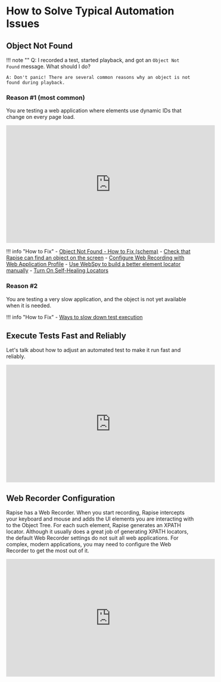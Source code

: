 # How to Solve Typical Automation Issues

## Object Not Found

!!! note ""
    Q: I recorded a test, started playback, and got an `Object Not Found` message. What should I do?
    
    A: Don't panic! There are several common reasons why an object is not found during playback.

### Reason #1 (most common)

You are testing a web application where elements use dynamic IDs that change on every page load.

<iframe width="560" height="315" src="https://www.youtube.com/embed/1QBA7TunnOY" frameborder="0" allow="accelerometer; autoplay; encrypted-media; gyroscope; picture-in-picture" allowfullscreen></iframe>

!!! info "How to Fix"
    - [Object Not Found - How to Fix (schema)](../Guide/object_not_found.md)
    - [Check that Rapise can find an object on the screen](https://www.inflectra.com/Support/KnowledgeBase/KB375.aspx)
    - [Configure Web Recording with Web Application Profile](../Guide/web_app_profile.md)
    - [Use WebSpy to build a better element locator manually](../Guide/web_spy.md)
    - [Turn On Self-Healing Locators](../Guide/web_self_healing.md)

### Reason #2

You are testing a very slow application, and the object is not yet available when it is needed.

!!! info "How to Fix"
    - [Ways to slow down test execution](https://www.inflectra.com/Support/KnowledgeBase/KB301.aspx)
    
## Execute Tests Fast and Reliably

Let's talk about how to adjust an automated test to make it run fast and reliably.

<iframe width="560" height="315" src="https://www.youtube.com/embed/nCV0u6s9W0E" frameborder="0" allow="accelerometer; autoplay; encrypted-media; gyroscope; picture-in-picture" allowfullscreen></iframe>

## Web Recorder Configuration

Rapise has a Web Recorder. When you start recording, Rapise intercepts your keyboard and mouse and adds the UI elements you are interacting with to the Object Tree. For each such element, Rapise generates an XPATH locator. Although it usually does a great job of generating XPATH locators, the default Web Recorder settings do not suit all web applications. For complex, modern applications, you may need to configure the Web Recorder to get the most out of it.

<iframe width="560" height="315" src="https://www.youtube.com/embed/v8UmALPdJIU" frameborder="0" allow="accelerometer; autoplay; encrypted-media; gyroscope; picture-in-picture" allowfullscreen></iframe>